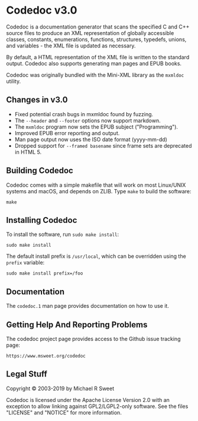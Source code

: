 Codedoc v3.0
============

Codedoc is a documentation generator that scans the specified C and C++ source
files to produce an XML representation of globally accessible classes,
constants, enumerations, functions, structures, typedefs, unions, and
variables - the XML file is updated as necessary.

By default, a HTML representation of the XML file is written to the standard
output.  Codedoc also supports generating man pages and EPUB books.

Codedoc was originally bundled with the Mini-XML library as the `mxmldoc`
utility.


Changes in v3.0
---------------

- Fixed potential crash bugs in mxmldoc found by fuzzing.
- The `--header` and `--footer` options now support markdown.
- The `mxmldoc` program now sets the EPUB subject ("Programming").
- Improved EPUB error reporting and output.
- Man page output now uses the ISO date format (yyyy-mm-dd)
- Dropped support for `--framed basename` since frame sets are deprecated in
  HTML 5.


Building Codedoc
----------------

Codedoc comes with a simple makefile that will work on most Linux/UNIX systems
and macOS, and depends on ZLIB.  Type `make` to build the software:

    make


Installing Codedoc
------------------

To install the software, run `sudo make install`:

    sudo make install

The default install prefix is `/usr/local`, which can be overridden using the
`prefix` variable:

    sudo make install prefix=/foo


Documentation
-------------

The `codedoc.1` man page provides documentation on how to use it.


Getting Help And Reporting Problems
-----------------------------------

The codedoc project page provides access to the Github issue tracking page:

    https://www.msweet.org/codedoc


Legal Stuff
-----------

Copyright © 2003-2019 by Michael R Sweet

Codedoc is licensed under the Apache License Version 2.0 with an exception to
allow linking against GPL2/LGPL2-only software.  See the files "LICENSE" and
"NOTICE" for more information.
